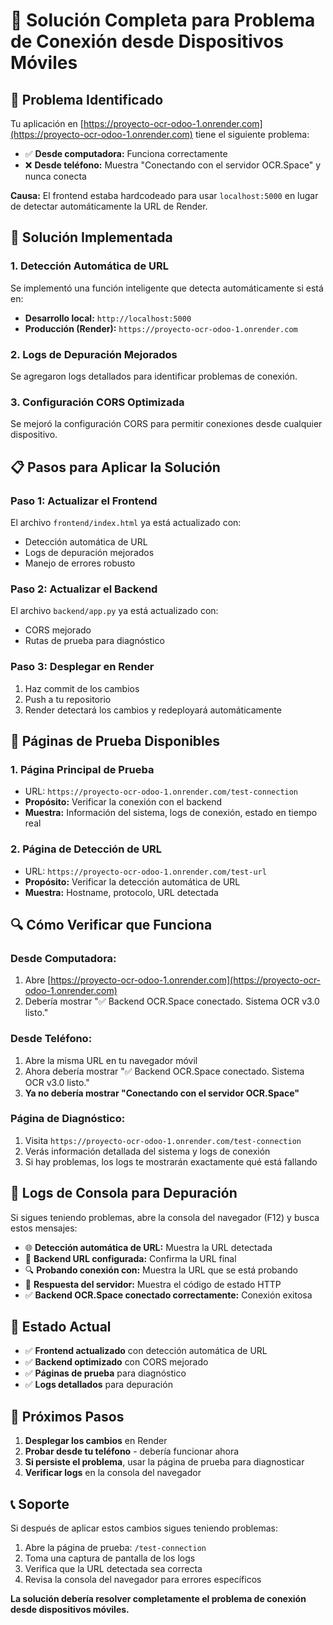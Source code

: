 # 📱 Solución Completa para Problema de Conexión desde Dispositivos Móviles

## 🚨 Problema Identificado

Tu aplicación en [https://proyecto-ocr-odoo-1.onrender.com](https://proyecto-ocr-odoo-1.onrender.com) tiene el siguiente problema:

- ✅ **Desde computadora:** Funciona correctamente
- ❌ **Desde teléfono:** Muestra "Conectando con el servidor OCR.Space" y nunca conecta

**Causa:** El frontend estaba hardcodeado para usar `localhost:5000` en lugar de detectar automáticamente la URL de Render.

## 🔧 Solución Implementada

### 1. **Detección Automática de URL**
Se implementó una función inteligente que detecta automáticamente si está en:
- **Desarrollo local:** `http://localhost:5000`
- **Producción (Render):** `https://proyecto-ocr-odoo-1.onrender.com`

### 2. **Logs de Depuración Mejorados**
Se agregaron logs detallados para identificar problemas de conexión.

### 3. **Configuración CORS Optimizada**
Se mejoró la configuración CORS para permitir conexiones desde cualquier dispositivo.

## 📋 Pasos para Aplicar la Solución

### Paso 1: Actualizar el Frontend
El archivo `frontend/index.html` ya está actualizado con:
- Detección automática de URL
- Logs de depuración mejorados
- Manejo de errores robusto

### Paso 2: Actualizar el Backend
El archivo `backend/app.py` ya está actualizado con:
- CORS mejorado
- Rutas de prueba para diagnóstico

### Paso 3: Desplegar en Render
1. Haz commit de los cambios
2. Push a tu repositorio
3. Render detectará los cambios y redeployará automáticamente

## 🧪 Páginas de Prueba Disponibles

### 1. **Página Principal de Prueba**
- URL: `https://proyecto-ocr-odoo-1.onrender.com/test-connection`
- **Propósito:** Verificar la conexión con el backend
- **Muestra:** Información del sistema, logs de conexión, estado en tiempo real

### 2. **Página de Detección de URL**
- URL: `https://proyecto-ocr-odoo-1.onrender.com/test-url`
- **Propósito:** Verificar la detección automática de URL
- **Muestra:** Hostname, protocolo, URL detectada

## 🔍 Cómo Verificar que Funciona

### Desde Computadora:
1. Abre [https://proyecto-ocr-odoo-1.onrender.com](https://proyecto-ocr-odoo-1.onrender.com)
2. Debería mostrar "✅ Backend OCR.Space conectado. Sistema OCR v3.0 listo."

### Desde Teléfono:
1. Abre la misma URL en tu navegador móvil
2. Ahora debería mostrar "✅ Backend OCR.Space conectado. Sistema OCR v3.0 listo."
3. **Ya no debería mostrar "Conectando con el servidor OCR.Space"**

### Página de Diagnóstico:
1. Visita `https://proyecto-ocr-odoo-1.onrender.com/test-connection`
2. Verás información detallada del sistema y logs de conexión
3. Si hay problemas, los logs te mostrarán exactamente qué está fallando

## 📱 Logs de Consola para Depuración

Si sigues teniendo problemas, abre la consola del navegador (F12) y busca estos mensajes:

- 🌐 **Detección automática de URL:** Muestra la URL detectada
- 🔗 **Backend URL configurada:** Confirma la URL final
- 🔍 **Probando conexión con:** Muestra la URL que se está probando
- 📡 **Respuesta del servidor:** Muestra el código de estado HTTP
- ✅ **Backend OCR.Space conectado correctamente:** Conexión exitosa

## 🚀 Estado Actual

- ✅ **Frontend actualizado** con detección automática de URL
- ✅ **Backend optimizado** con CORS mejorado
- ✅ **Páginas de prueba** para diagnóstico
- ✅ **Logs detallados** para depuración

## 🔄 Próximos Pasos

1. **Desplegar los cambios** en Render
2. **Probar desde tu teléfono** - debería funcionar ahora
3. **Si persiste el problema**, usar la página de prueba para diagnosticar
4. **Verificar logs** en la consola del navegador

## 📞 Soporte

Si después de aplicar estos cambios sigues teniendo problemas:

1. Abre la página de prueba: `/test-connection`
2. Toma una captura de pantalla de los logs
3. Verifica que la URL detectada sea correcta
4. Revisa la consola del navegador para errores específicos

**La solución debería resolver completamente el problema de conexión desde dispositivos móviles.** 